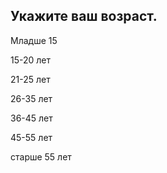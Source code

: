 ## Укажите ваш возраст.


Младше 15

15-20 лет

21-25 лет

26-35 лет

36-45 лет

45-55 лет

старше 55 лет
